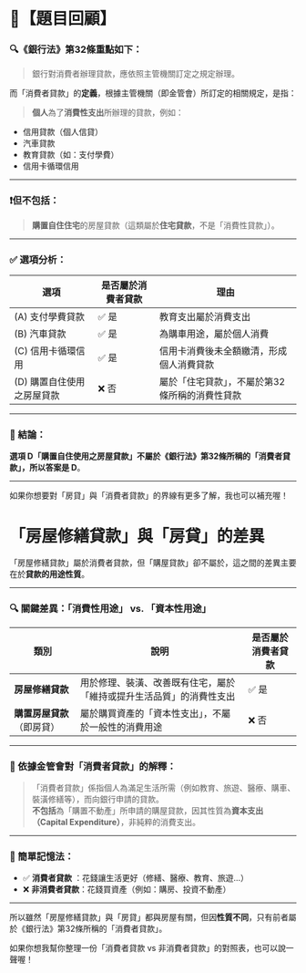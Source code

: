 # 📘【題目回顧】
### 🔍《銀行法》第32條重點如下：
> 銀行對消費者辦理貸款，應依照主管機關訂定之規定辦理。

而「消費者貸款」的**定義**，根據主管機關（即金管會）所訂定的相關規定，是指：

> **個人**為了**消費性支出**所辦理的貸款，例如：
- 信用貸款（個人信貸）
- 汽車貸款
- 教育貸款（如：支付學費）
- 信用卡循環信用

---

### ❗但不包括：
> **購置自住住宅**的房屋貸款（這類屬於**住宅貸款**，不是「消費性貸款」）。

---

### ✅ 選項分析：

| 選項 | 是否屬於消費者貸款 | 理由 |
|------|------------------|------|
| (A) 支付學費貸款 | ✅ 是 | 教育支出屬於消費支出 |
| (B) 汽車貸款 | ✅ 是 | 為購車用途，屬於個人消費 |
| (C) 信用卡循環信用 | ✅ 是 | 信用卡消費後未全額繳清，形成個人消費貸款 |
| (D) 購置自住使用之房屋貸款 | ❌ 否 | 屬於「住宅貸款」，不屬於第32條所稱的消費性貸款 |

---

### 🧠 結論：
**選項 D「購置自住使用之房屋貸款」**不屬於《銀行法》第32條所稱的「消費者貸款」，所以**答案是 D**。

---

如果你想要對「房貸」與「消費者貸款」的界線有更多了解，我也可以補充喔！

# 「房屋修繕貸款」與「房貸」的差異
「房屋修繕貸款」屬於消費者貸款，但「購屋貸款」卻不屬於，這之間的差異主要在於**貸款的用途性質**。

---

### 🔍 關鍵差異：**「消費性用途」 vs. 「資本性用途」**

| 類別 | 說明 | 是否屬於消費者貸款 |
|------|------|------------------|
| **房屋修繕貸款** | 用於修理、裝潢、改善既有住宅，屬於「維持或提升生活品質」的消費性支出 | ✅ 是 |
| **購置房屋貸款**（即房貸） | 屬於購買資產的「資本性支出」，不屬於一般性的消費用途 | ❌ 否 |

---

### 📘 依據金管會對「消費者貸款」的解釋：

> 「消費者貸款」係指個人為滿足生活所需（例如教育、旅遊、醫療、購車、裝潢修繕等），而向銀行申請的貸款。  
> **不包括**為「購置不動產」所申請的購屋貸款，因其性質為**資本支出（Capital Expenditure）**，非純粹的消費支出。

---

### 🧠 簡單記憶法：
- ✅ **消費者貸款** ：花錢讓生活更好（修繕、醫療、教育、旅遊…）
- ❌ **非消費者貸款**：花錢買資產（例如：購房、投資不動產）

---

所以雖然「房屋修繕貸款」與「房貸」都與房屋有關，但因**性質不同**，只有前者屬於《銀行法》第32條所稱的「消費者貸款」。

如果你想我幫你整理一份「消費者貸款 vs 非消費者貸款」的對照表，也可以說一聲喔！